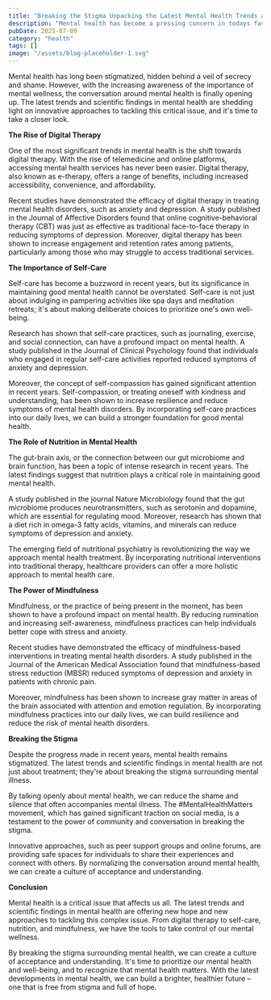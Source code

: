 ```yaml
---
title: "Breaking the Stigma Unpacking the Latest Mental Health Trends and Scientific Findings"
description: "Mental health has become a pressing concern in todays fast-paced world, with the global burden of mental health disorders on the rise. This article delves into the latest mental health trends, rece..."
pubDate: 2025-07-09
category: "health"
tags: []
image: "/assets/blog-placeholder-1.svg"
---
```


Mental health has long been stigmatized, hidden behind a veil of secrecy and shame. However, with the increasing awareness of the importance of mental wellness, the conversation around mental health is finally opening up. The latest trends and scientific findings in mental health are shedding light on innovative approaches to tackling this critical issue, and it's time to take a closer look.

**The Rise of Digital Therapy**

One of the most significant trends in mental health is the shift towards digital therapy. With the rise of telemedicine and online platforms, accessing mental health services has never been easier. Digital therapy, also known as e-therapy, offers a range of benefits, including increased accessibility, convenience, and affordability.

Recent studies have demonstrated the efficacy of digital therapy in treating mental health disorders, such as anxiety and depression. A study published in the Journal of Affective Disorders found that online cognitive-behavioral therapy (CBT) was just as effective as traditional face-to-face therapy in reducing symptoms of depression. Moreover, digital therapy has been shown to increase engagement and retention rates among patients, particularly among those who may struggle to access traditional services.

**The Importance of Self-Care**

Self-care has become a buzzword in recent years, but its significance in maintaining good mental health cannot be overstated. Self-care is not just about indulging in pampering activities like spa days and meditation retreats; it's about making deliberate choices to prioritize one's own well-being.

Research has shown that self-care practices, such as journaling, exercise, and social connection, can have a profound impact on mental health. A study published in the Journal of Clinical Psychology found that individuals who engaged in regular self-care activities reported reduced symptoms of anxiety and depression.

Moreover, the concept of self-compassion has gained significant attention in recent years. Self-compassion, or treating oneself with kindness and understanding, has been shown to increase resilience and reduce symptoms of mental health disorders. By incorporating self-care practices into our daily lives, we can build a stronger foundation for good mental health.

**The Role of Nutrition in Mental Health**

The gut-brain axis, or the connection between our gut microbiome and brain function, has been a topic of intense research in recent years. The latest findings suggest that nutrition plays a critical role in maintaining good mental health.

A study published in the journal Nature Microbiology found that the gut microbiome produces neurotransmitters, such as serotonin and dopamine, which are essential for regulating mood. Moreover, research has shown that a diet rich in omega-3 fatty acids, vitamins, and minerals can reduce symptoms of depression and anxiety.

The emerging field of nutritional psychiatry is revolutionizing the way we approach mental health treatment. By incorporating nutritional interventions into traditional therapy, healthcare providers can offer a more holistic approach to mental health care.

**The Power of Mindfulness**

Mindfulness, or the practice of being present in the moment, has been shown to have a profound impact on mental health. By reducing rumination and increasing self-awareness, mindfulness practices can help individuals better cope with stress and anxiety.

Recent studies have demonstrated the efficacy of mindfulness-based interventions in treating mental health disorders. A study published in the Journal of the American Medical Association found that mindfulness-based stress reduction (MBSR) reduced symptoms of depression and anxiety in patients with chronic pain.

Moreover, mindfulness has been shown to increase gray matter in areas of the brain associated with attention and emotion regulation. By incorporating mindfulness practices into our daily lives, we can build resilience and reduce the risk of mental health disorders.

**Breaking the Stigma**

Despite the progress made in recent years, mental health remains stigmatized. The latest trends and scientific findings in mental health are not just about treatment; they're about breaking the stigma surrounding mental illness.

By talking openly about mental health, we can reduce the shame and silence that often accompanies mental illness. The #MentalHealthMatters movement, which has gained significant traction on social media, is a testament to the power of community and conversation in breaking the stigma.

Innovative approaches, such as peer support groups and online forums, are providing safe spaces for individuals to share their experiences and connect with others. By normalizing the conversation around mental health, we can create a culture of acceptance and understanding.

**Conclusion**

Mental health is a critical issue that affects us all. The latest trends and scientific findings in mental health are offering new hope and new approaches to tackling this complex issue. From digital therapy to self-care, nutrition, and mindfulness, we have the tools to take control of our mental wellness.

By breaking the stigma surrounding mental health, we can create a culture of acceptance and understanding. It's time to prioritize our mental health and well-being, and to recognize that mental health matters. With the latest developments in mental health, we can build a brighter, healthier future – one that is free from stigma and full of hope.